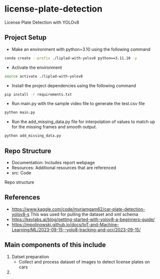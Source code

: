 # license-plate-detection
License Plate Detection with YOLOv8 

## Project Setup

* Make an environment with python=3.10 using the following command 
``` bash
conda create --prefix ./liplad-with-yolov8 python==3.11.10 -y
```
* Activate the environment
``` bash
source activate ./liplad-with-yolov8 
``` 

* Install the project dependencies using the following command 
```bash
pip install -r requirements.txt
```
* Run main.py with the sample video file to generate the test.csv file 
``` python
python main.py
```
* Run the add_missing_data.py file for interpolation of values to match up for the missing frames and smooth output.
```python
python add_missing_data.py
```

## Repo Structure
* Documentation: Includes report webpage 
* Resources: Additional resources that are referenced 
* src: Code 

Repo structure 
## References 
* https://www.kaggle.com/code/myriamgam62/car-plate-detection-yolov8-s This was used for pulling the dataset and xml schema
* https://keylabs.ai/blog/getting-started-with-yolov8-a-beginners-guide/
* https://mpolinowski.github.io/docs/IoT-and-Machine-Learning/ML/2023-09-15--yolo8-tracking-and-ocr/2023-09-15/

## Main components of this include 
1. Datset preparation 
    - Collect and process dataset of images to detect license plates on cars 
2. 